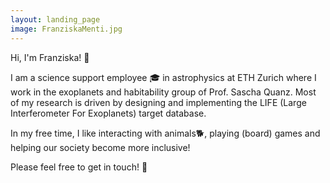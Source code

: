```yaml
---
layout: landing_page
image: FranziskaMenti.jpg
---
```


Hi, I'm Franziska! 👋

I am a science support employee 🎓 in astrophysics at ETH Zurich where I work in the exoplanets and habitability group of Prof. Sascha Quanz.
Most of my research is driven by designing and implementing the LIFE (Large Interferometer For Exoplanets) target database.

In my free time, I like interacting with animals🐕, playing (board) games and helping our society become more inclusive!

Please feel free to get in touch! 📧
